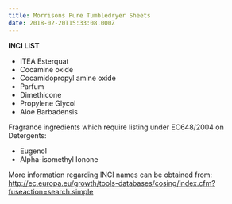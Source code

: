 ```yaml
---
title: Morrisons Pure Tumbledryer Sheets
date: 2018-02-20T15:33:08.000Z
---
```

**INCI LIST**

* ITEA Esterquat
* Cocamine oxide
* Cocamidopropyl amine oxide
* Parfum
* Dimethicone
* Propylene Glycol
* Aloe Barbadensis

Fragrance ingredients which require listing under EC648/2004 on Detergents:

* Eugenol
* Alpha-isomethyl Ionone

More information regarding INCI names can be obtained from: http://ec.europa.eu/growth/tools-databases/cosing/index.cfm?fuseaction=search.simple

